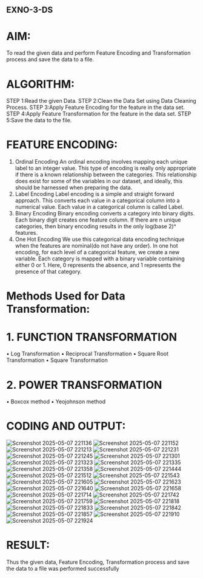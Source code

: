 ## EXNO-3-DS

# AIM:
To read the given data and perform Feature Encoding and Transformation process and save the data to a file.

# ALGORITHM:
STEP 1:Read the given Data.
STEP 2:Clean the Data Set using Data Cleaning Process.
STEP 3:Apply Feature Encoding for the feature in the data set.
STEP 4:Apply Feature Transformation for the feature in the data set.
STEP 5:Save the data to the file.

# FEATURE ENCODING:
1. Ordinal Encoding
An ordinal encoding involves mapping each unique label to an integer value. This type of encoding is really only appropriate if there is a known relationship between the categories. This relationship does exist for some of the variables in our dataset, and ideally, this should be harnessed when preparing the data.
2. Label Encoding
Label encoding is a simple and straight forward approach. This converts each value in a categorical column into a numerical value. Each value in a categorical column is called Label.
3. Binary Encoding
Binary encoding converts a category into binary digits. Each binary digit creates one feature column. If there are n unique categories, then binary encoding results in the only log(base 2)ⁿ features.
4. One Hot Encoding
We use this categorical data encoding technique when the features are nominal(do not have any order). In one hot encoding, for each level of a categorical feature, we create a new variable. Each category is mapped with a binary variable containing either 0 or 1. Here, 0 represents the absence, and 1 represents the presence of that category.

# Methods Used for Data Transformation:
  # 1. FUNCTION TRANSFORMATION
• Log Transformation
• Reciprocal Transformation
• Square Root Transformation
• Square Transformation
  # 2. POWER TRANSFORMATION
• Boxcox method
• Yeojohnson method

# CODING AND OUTPUT:
![Screenshot 2025-05-07 221136](https://github.com/user-attachments/assets/d6128dcc-6d36-4db3-a1e1-8ab330897a55)
![Screenshot 2025-05-07 221152](https://github.com/user-attachments/assets/699608a1-8d6b-421e-912d-93df127cde38)
![Screenshot 2025-05-07 221213](https://github.com/user-attachments/assets/3549f13d-c856-46bb-a500-76e27303d0a1)
![Screenshot 2025-05-07 221231](https://github.com/user-attachments/assets/c7fe49e9-6eb2-4610-bf85-e4837193d776)
![Screenshot 2025-05-07 221245](https://github.com/user-attachments/assets/ae81a130-82de-41b7-b7ea-dcac66e8d2dc)
![Screenshot 2025-05-07 221301](https://github.com/user-attachments/assets/de5d3df5-0520-4fd6-ac14-4bb3c851cc44)
![Screenshot 2025-05-07 221323](https://github.com/user-attachments/assets/6313f2e0-5755-4694-a9f1-1a4fee91d14a)
![Screenshot 2025-05-07 221335](https://github.com/user-attachments/assets/77be3072-013e-4ac9-94ad-c44bb21927ad)
![Screenshot 2025-05-07 221358](https://github.com/user-attachments/assets/e76eca9b-a329-40ca-af34-6b2d3a423a25)
![Screenshot 2025-05-07 221444](https://github.com/user-attachments/assets/ff579479-d708-42ab-9e60-e9beb6b4c33f)
![Screenshot 2025-05-07 221512](https://github.com/user-attachments/assets/a14ee633-79c0-40ed-aee9-25d7df714c44)
![Screenshot 2025-05-07 221543](https://github.com/user-attachments/assets/a8b27281-f9e4-4f13-b8a2-fbbcf0de1eb6)
![Screenshot 2025-05-07 221605](https://github.com/user-attachments/assets/099b9bb1-650e-4c5e-a431-5ca8049126be)
![Screenshot 2025-05-07 221623](https://github.com/user-attachments/assets/7ee50974-d2f3-4e44-b7e5-4a1b4b6136fa)
![Screenshot 2025-05-07 221640](https://github.com/user-attachments/assets/98f96661-c21a-4ffa-9898-57e869f05cc1)
![Screenshot 2025-05-07 221658](https://github.com/user-attachments/assets/ba9e2b07-aa57-4f9f-b3fa-c7202bd8218a)
![Screenshot 2025-05-07 221714](https://github.com/user-attachments/assets/b4815ef4-f869-4393-9a71-b6493d33e7b8)
![Screenshot 2025-05-07 221742](https://github.com/user-attachments/assets/2f1745ba-fad8-48c1-a6b5-aa61219ec3d8)
![Screenshot 2025-05-07 221759](https://github.com/user-attachments/assets/afcdbc35-641a-4c44-b68c-fda57742dee0)
![Screenshot 2025-05-07 221818](https://github.com/user-attachments/assets/ebf82a84-4452-4afb-8acd-46306497abbb)
![Screenshot 2025-05-07 221833](https://github.com/user-attachments/assets/62238578-10ce-46a8-b3d8-792793f6f742)
![Screenshot 2025-05-07 221842](https://github.com/user-attachments/assets/e41eb750-a298-4f2a-94c8-360699db1337)
![Screenshot 2025-05-07 221857](https://github.com/user-attachments/assets/84f79110-f0fc-4af0-88a2-3dd845b27365)
![Screenshot 2025-05-07 221910](https://github.com/user-attachments/assets/7fc83aad-1fea-4440-82ce-379efae534f5)
![Screenshot 2025-05-07 221924](https://github.com/user-attachments/assets/37ab62b7-75f4-4058-b7dc-8637b811b3e7)

# RESULT:
Thus the given data, Feature Encoding, Transformation process and save the data to a file was performed successfully
       
